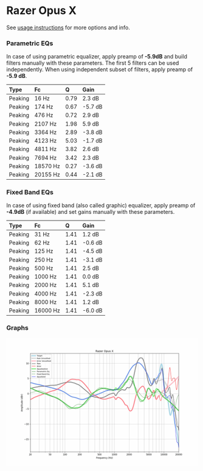 # Razer Opus X
See [usage instructions](https://github.com/jaakkopasanen/AutoEq#usage) for more options and info.

### Parametric EQs
In case of using parametric equalizer, apply preamp of **-5.9dB** and build filters manually
with these parameters. The first 5 filters can be used independently.
When using independent subset of filters, apply preamp of **-5.9 dB**.

| Type    | Fc       |    Q | Gain    |
|:--------|:---------|:-----|:--------|
| Peaking | 16 Hz    | 0.79 | 2.3 dB  |
| Peaking | 174 Hz   | 0.67 | -5.7 dB |
| Peaking | 476 Hz   | 0.72 | 2.9 dB  |
| Peaking | 2107 Hz  | 1.98 | 5.9 dB  |
| Peaking | 3364 Hz  | 2.89 | -3.8 dB |
| Peaking | 4123 Hz  | 5.03 | -1.7 dB |
| Peaking | 4811 Hz  | 3.82 | 2.6 dB  |
| Peaking | 7694 Hz  | 3.42 | 2.3 dB  |
| Peaking | 18570 Hz | 0.27 | -3.6 dB |
| Peaking | 20155 Hz | 0.44 | -2.1 dB |

### Fixed Band EQs
In case of using fixed band (also called graphic) equalizer, apply preamp of **-4.9dB**
(if available) and set gains manually with these parameters.

| Type    | Fc       |    Q | Gain    |
|:--------|:---------|:-----|:--------|
| Peaking | 31 Hz    | 1.41 | 1.2 dB  |
| Peaking | 62 Hz    | 1.41 | -0.6 dB |
| Peaking | 125 Hz   | 1.41 | -4.5 dB |
| Peaking | 250 Hz   | 1.41 | -3.1 dB |
| Peaking | 500 Hz   | 1.41 | 2.5 dB  |
| Peaking | 1000 Hz  | 1.41 | 0.0 dB  |
| Peaking | 2000 Hz  | 1.41 | 5.1 dB  |
| Peaking | 4000 Hz  | 1.41 | -2.3 dB |
| Peaking | 8000 Hz  | 1.41 | 1.2 dB  |
| Peaking | 16000 Hz | 1.41 | -6.0 dB |

### Graphs
![](./Razer%20Opus%20X.png)